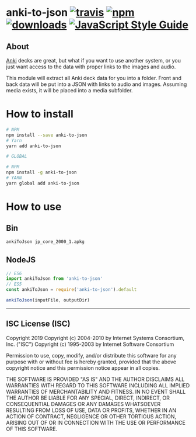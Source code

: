 # anki-to-json [![travis][travis-image]][travis-url] [![npm][npm-image]][npm-url] [![downloads][downloads-image]][downloads-url] [![JavaScript Style Guide](https://img.shields.io/badge/code_style-standard-brightgreen.svg)](https://standardjs.com)

[travis-image]: https://travis-ci.org/CraigglesO/anki-to-json.svg?branch=master
[travis-url]: https://travis-ci.org/CraigglesO/anki-to-json
[npm-image]: https://img.shields.io/npm/v/anki-to-json.svg
[npm-url]: https://npmjs.org/package/anki-to-json
[downloads-image]: https://img.shields.io/npm/dm/anki-to-json.svg
[downloads-url]: https://www.npmjs.com/package/anki-to-json

## About

[Anki](https://apps.ankiweb.net/) decks are great, but what if you want to use another system, or you just want access to the data with proper links to the images and audio.

This module will extract all Anki deck data for you into a folder. Front and back data will be put into a JSON with links to audio and images. Assuming media exists, it will be placed into a media subfolder.


# How to install
```sh
# NPM
npm install --save anki-to-json
# Yarn
yarn add anki-to-json

# GLOBAL

# NPM
npm install -g anki-to-json
# YARN
yarn global add anki-to-json
```

# How to use

## Bin
```sh
ankiToJson jp_core_2000_1.apkg
```

## NodeJS
```js
// ES6
import ankiToJson from 'anki-to-json'
// ES5
const ankiToJson = require('anki-to-json').default

ankiToJson(inputFile, outputDir)
```

---

## ISC License (ISC)

Copyright 2019 <CraigglesO>
Copyright (c) 2004-2010 by Internet Systems Consortium, Inc. ("ISC")
Copyright (c) 1995-2003 by Internet Software Consortium

Permission to use, copy, modify, and/or distribute this software for any purpose with or without fee is hereby granted, provided that the above copyright notice and this permission notice appear in all copies.

THE SOFTWARE IS PROVIDED "AS IS" AND THE AUTHOR DISCLAIMS ALL WARRANTIES WITH REGARD TO THIS SOFTWARE INCLUDING ALL IMPLIED WARRANTIES OF MERCHANTABILITY AND FITNESS. IN NO EVENT SHALL THE AUTHOR BE LIABLE FOR ANY SPECIAL, DIRECT, INDIRECT, OR CONSEQUENTIAL DAMAGES OR ANY DAMAGES WHATSOEVER RESULTING FROM LOSS OF USE, DATA OR PROFITS, WHETHER IN AN ACTION OF CONTRACT, NEGLIGENCE OR OTHER TORTIOUS ACTION, ARISING OUT OF OR IN CONNECTION WITH THE USE OR PERFORMANCE OF THIS SOFTWARE.
